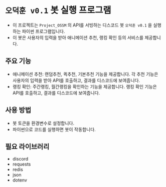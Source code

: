 # `오덕훈 v0.1` 봇 실행 프로그램

- 이 프로젝트는 `Project_OSSM` 의 API를 서빙하는 디스코드 봇 `오덕훈 v0.1` 을 실행하는 파이썬 프로그램입니다.
- 이 봇은 사용자의 입력을 받아 애니메이션 추천, 랭킹 확인 등의 서비스를 제공합니다.

## 주요 기능

- 애니메이션 추천: 랜덤추천, 퀵추천, 기본추천 기능을 제공합니다. 각 추천 기능은 사용자의 입력을 받아 API를 호출하고, 결과를 디스코드에 보여줍니다.
- 랭킹 확인: 주간랭킹, 월간랭킹을 확인하는 기능을 제공합니다. 랭킹 확인 기능은 API를 호출하고, 결과를 디스코드에 보여줍니다.

## 사용 방법

- 봇 토큰을 환경변수로 설정합니다.
- 파이썬으로 코드를 실행하면 봇이 작동합니다.

## 필요 라이브러리

- discord
- requests
- redis
- json
- dotenv